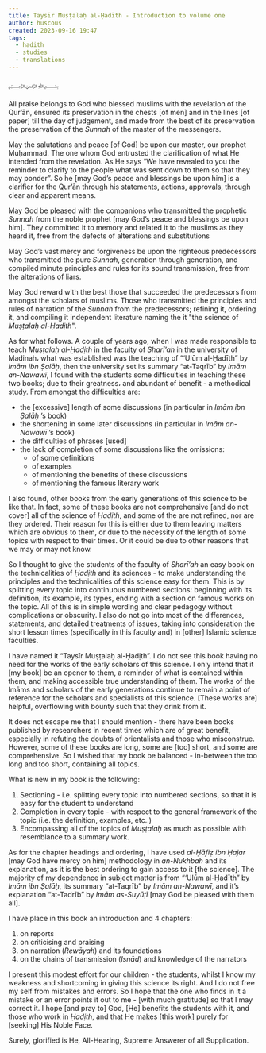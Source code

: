 ```yaml
---
title: Taysīr Muṣṭalaḥ al-Ḥadīth - Introduction to volume one
author: huscous
created: 2023-09-16 19:47
tags:
  - hadith
  - studies
  - translations
---
```


﷽

All praise belongs to God who blessed muslims with the revelation of the
Qur’ān, ensured its preservation in the chests \[of men\] and in the
lines \[of paper\] till the day of judgement, and made from the best of
its preservation the preservation of the *Sunnah* of the master of the
messengers.

May the salutations and peace \[of God\] be upon our master, our prophet
Muḥammad. The one whom God entrusted the clarification of what He
intended from the revelation. As He says “We have revealed to you the
reminder to clarify to the people what was sent down to them so that
they may ponder”. So he \[may God’s peace and blessings be upon him\] is
a clarifier for the Qur’ān through his statements, actions, approvals,
through clear and apparent means.

May God be pleased with the companions who transmitted the prophetic
*Sunnah* from the noble prophet \[may God’s peace and blessings be upon
him\]. They committed it to memory and related it to the muslims as they
heard it, free from the defects of alterations and substitutions

May God’s vast mercy and forgiveness be upon the righteous predecessors
who transmitted the pure *Sunnah*, generation through generation, and
compiled minute principles and rules for its sound transmission, free
from the alterations of liars.

May God reward with the best those that succeeded the predecessors from
amongst the scholars of muslims. Those who transmitted the principles
and rules of narration of the *Sunnah* from the predecessors; refining
it, ordering it, and compiling it independent literature naming the it
"the science of *Muṣṭalaḥ al-Ḥadịth*".

As for what follows. A couple of years ago, when I was made responsible
to teach *Muṣṭalaḥ al-Ḥadịth* in the faculty of *Sharī’ah* in the
university of Madinah، what was established was the teaching of “‘Ulūm
al-Ḥadīth” by *Imām ibn Ṣalāḥ*, then the university set its summary
“at-Taqrīb” by *Imām an-Nawawī*, I found with the students some
difficulties in teaching these two books; due to their greatness، and
abundant of benefit - a methodical study. From amongst the difficulties
are:

- the \[excessive\] length of some discussions (in particular in *Imām ibn Ṣalāḥ* ’s book)
- the shortening in some later discussions (in particular in *Imām an-Nawawī* ’s book) 
- the difficulties of phrases \[used\]
- the lack of completion of some discussions like the omissions:
  - of some definitions
  - of examples
  - of mentioning the benefits of these discussions
  - of mentioning the famous literary work

I also found, other books from the early generations of this science to
be like that. In fact, some of these books are not comprehensive \[and
do not cover\] all of the science of *Ḥadịth*, and some of the are not
refined, nor are they ordered. Their reason for this is either due to
them leaving matters which are obvious to them, or due to the necessity
of the length of some topics with respect to their times. Or it could be
due to other reasons that we may or may not know.

So I thought to give the students of the faculty of *Sharī’ah* an easy
book on the technicalities of *Ḥadịth* and its sciences - to make
understanding the principles and the technicalities of this science easy
for them. This is by splitting every topic into continuous numbered
sections: beginning with its definition, its example, its types, ending
with a section on famous works on the topic. All of this is in simple
wording and clear pedagogy without complications or obscurity. I also do
not go into most of the differences, statements, and detailed treatments
of issues, taking into consideration the short lesson times
(specifically in this faculty and) in \[other\] Islamic science
faculties.

I have named it “Taysīr Muṣṭalaḥ al-Ḥadịth”. I do not see this book
having no need for the works of the early scholars of this science. I
only intend that it \[my book\] be an opener to them, a reminder of what
is contained within them, and making accessible true understanding of
them. The works of the Imāms and scholars of the early generations
continue to remain a point of reference for the scholars and specialists
of this science. \[These works are\] helpful, overflowing with bounty
such that they drink from it.

It does not escape me that I should mention - there have been books
published by researchers in recent times which are of great benefit,
especially in refuting the doubts of orientalists and those who
misconstrue. However, some of these books are long, some are \[too\]
short, and some are comprehensive. So I wished that my book be balanced - in-between the too long and too short, containing all topics.

What is new in my book is the following:

1. Sectioning - i.e. splitting every topic into numbered sections, so that it is easy for the student to understand
1. Completion in every topic - with respect to the general framework of the topic (i.e. the definition, examples, etc..)
1. Encompassing all of the topics of *Muṣṭalaḥ* as much as possible with resemblance to a summary work.

As for the chapter headings and ordering, I have used *al-Ḥāfiẓ ibn
Ḥajar* \[may God have mercy on him\] methodology in *an-Nukhbah* and
its explanation, as it is the best ordering to gain access to it \[the
science\]. The majority of my dependence in subject matter is from
“‘Ulūm al-Ḥadīth” by *Imām ibn Ṣalāḥ*, its summary “at-Taqrīb” by
*Imām an-Nawawī*, and it’s explanation “at-Tadrīb” by *Imām as-Suyūṭī*
\[may God be pleased with them all\].

I have place in this book an introduction and 4 chapters:

1. on reports
1. on criticising and praising
1. on narration (*Rewāyah*) and its foundations
1. on the chains of transmission (*Isnād*) and knowledge of the narrators

I present this modest effort for our children - the students, whilst I
know my weakness and shortcoming in giving this science its right. And I
do not free my self from mistakes and errors. So I hope that the one who
finds in it a mistake or an error points it out to me - \[with much
gratitude\] so that I may correct it. I hope \[and pray to\] God, \[He\]
benefits the students with it, and those who work in *Ḥadịth*, and that
He makes \[this work\] purely for \[seeking\] His Noble Face.

Surely, glorified is He, All-Hearing, Supreme Answerer of all
Supplication.
